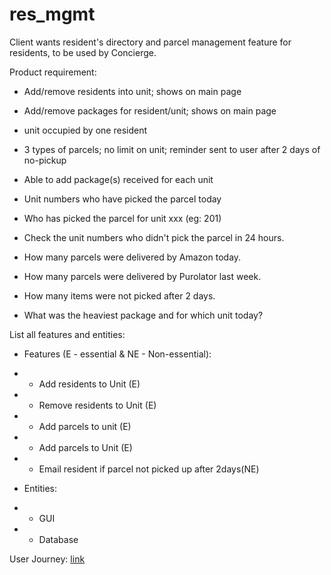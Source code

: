 # res_mgmt

Client wants resident's directory and parcel management feature for residents, to be used by Concierge.

Product requirement:

 - Add/remove residents into unit; shows on main page
 - Add/remove packages for resident/unit; shows on main page

 - unit occupied by one resident 

 - 3 types of parcels; no limit on unit; reminder sent to user after 2 days of no-pickup 

 - Able to add package(s) received for each unit
 - Unit numbers who have picked the parcel today
 - Who has picked the parcel for unit xxx (eg: 201)
 - Check the unit numbers who didn't pick the parcel in 24 hours.
 - How many parcels were delivered by Amazon today.
 - How many parcels were delivered by Purolator last week.
 - How many items were not picked after 2 days.
 - What was the heaviest package and for which unit today?


List all features and entities:
- Features (E - essential & NE - Non-essential):
- - Add residents to Unit (E)
- - Remove residents to Unit (E)
- - Add parcels to unit (E)
- - Add parcels to Unit (E)
- - Email resident if parcel not picked up after 2days(NE)

- Entities:
- - GUI
- - Database

User Journey:
[link](https://miro.com/app/board/uXjVOY5yft8=/?invite_link_id=737696554129)